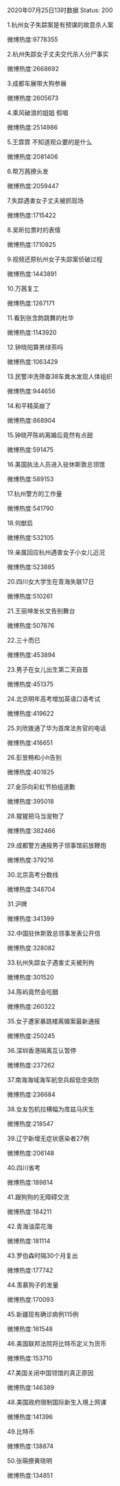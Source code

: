 2020年07月25日13时数据
Status: 200

1.杭州女子失踪案是有预谋的故意杀人案

微博热度:9778355

2.杭州失踪女子丈夫交代杀人分尸事实

微博热度:2668692

3.成都车展带大狗参展

微博热度:2605673

4.乘风破浪的姐姐 假唱

微博热度:2514986

5.王霏霏 不知道观众要的是什么

微博热度:2081406

6.帮万茜撩头发

微博热度:2059447

7.失踪遇害女子丈夫被抓现场

微博热度:1715422

8.吴昕拉票时的表情

微博热度:1710825

9.视频还原杭州女子失踪案侦破过程

微博热度:1443891

10.万茜复工

微博热度:1267171

11.看到张含韵跳舞的杜华

微博热度:1143920

12.钟晓阳算男绿茶吗

微博热度:1063429

13.民警冲洗筛查38车粪水发现人体组织

微博热度:944656

14.和平精英崩了

微博热度:868904

15.钟晓芹陈屿离婚后竟然有点甜

微博热度:591475

16.美国执法人员进入驻休斯敦总领馆

微博热度:589153

17.杭州警方的工作量

微博热度:541790

18.何猷启

微博热度:532105

19.亲属回应杭州遇害女子小女儿近况

微博热度:523885

20.四川女大学生在青海失联17日

微博热度:510261

21.王丽坤发长文告别舞台

微博热度:507876

22.三十而已

微博热度:453894

23.男子在女儿出生第二天自首

微博热度:451375

24.北京明年高考增加英语口语考试

微博热度:419622

25.刘欣拨通了华为首席法务官的电话

微博热度:416651

26.彭昱畅和小h告别

微博热度:401825

27.金莎向彩虹节拍组道歉

微博热度:395018

28.猩猩把马当宠物了

微博热度:382466

29.成都警方通报男子领事馆前放鞭炮

微博热度:379216

30.北京高考分数线

微博热度:348704

31.沪牌

微博热度:341399

32.中国驻休斯敦总领事发表公开信

微博热度:328082

33.杭州失踪女子遇害丈夫被刑拘

微博热度:301520

34.陈屿竟然会吃醋

微博热度:260322

35.女子遭家暴跳楼离婚案最新通报

微博热度:250245

36.深圳香港隔离互认暂停

微博热度:237262

37.南海海域海军航空兵超低空突防

微博热度:236684

38.女友包机拉横幅为库兹马庆生

微博热度:218547

39.辽宁新增无症状感染者27例

微博热度:206148

40.四川省考

微博热度:189814

41.跟狗狗的无障碍交流

微博热度:184211

42.青海油菜花海

微博热度:181114

43.罗伯森时隔30个月复出

微博热度:177742

44.羡慕狗子的发量

微博热度:170093

45.新疆现有确诊病例115例

微博热度:161548

46.美国联邦法院将比特币定义为货币

微博热度:153710

47.美国关闭中国领馆的真正原因

微博热度:146389

48.美国政府限制国际新生入境上网课

微博热度:141396

49.比特币

微博热度:138874

50.张萌撩黄晓明

微博热度:134851


